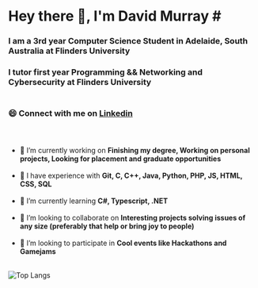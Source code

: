 # Hey there 👋, I'm David Murray #<br>
### I am a 3rd year Computer Science Student in Adelaide, South Australia at Flinders University ###
### I tutor first year Programming && Networking and Cybersecurity at Flinders University <br><br>

### 😄 Connect with me on <a href="https://www.linkedin.com/in/daviddavemurray/">Linkedin</a><br><br><br> ###

- 🔭 I’m currently working on **Finishing my degree, Working on personal projects, Looking for placement and graduate opportunities**<br><br>
- 💬 I have experience with **Git, C, C++, Java, Python, PHP, JS, HTML, CSS, SQL**<br><br>
- 🌱 I’m currently learning **C#, Typescript, .NET**<br><br>
- 👯 I’m looking to collaborate on **Interesting projects solving issues of any size (preferably that help or bring joy to people)**<br><br>
- 👯 I’m looking to participate in **Cool events like Hackathons and Gamejams**<br><br>

![Top Langs](https://github-readme-stats.vercel.app/api/top-langs/?username=Ottaplz&langs_count_private=true&theme=radical&card_width=445)<br><br>

